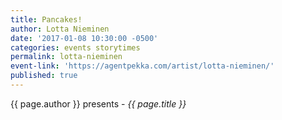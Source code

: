```yaml
---
title: Pancakes!
author: Lotta Nieminen
date: '2017-01-08 10:30:00 -0500'
categories: events storytimes
permalink: lotta-nieminen
event-link: 'https://agentpekka.com/artist/lotta-nieminen/'
published: true
---
```

{{ page.author }} presents - *{{ page.title }}*
